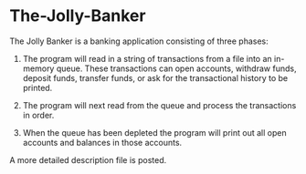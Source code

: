 # The-Jolly-Banker

The Jolly Banker is a banking application consisting of three phases:  

1) The program will read in a string of transactions from a file into an in-memory queue. These transactions can open accounts, withdraw funds, deposit funds, transfer funds, or ask for the transactional history to be printed.

2) The program will next read from the queue and process the transactions in order.

3)  When the queue has been depleted the program will print out all open accounts and balances in those accounts.  

A more detailed description file is posted. 
